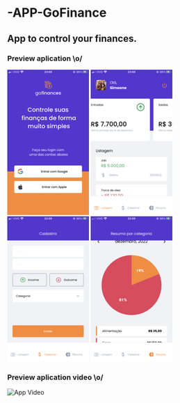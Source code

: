 # -APP-GoFinance
## App to control your finances.


### Preview aplication \o/

![App prints](https://github.com/Simeone08/-APP-GoFinance/blob/main/src/assets/LOGIN.png) ![](https://github.com/Simeone08/-APP-GoFinance/blob/main/src/assets/HOME.png) ![](https://github.com/Simeone08/-APP-GoFinance/blob/main/src/assets/REGISTERS.png) ![](https://github.com/Simeone08/-APP-GoFinance/blob/main/src/assets/SUMMARY.png)

### Preview aplication video \o/

![App Video]()
